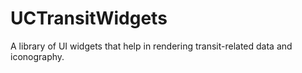 # UCTransitWidgets
A library of UI widgets that help in rendering transit-related data and iconography.
